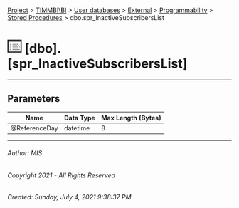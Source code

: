 #### 

[Project](../../../../../index.md) > [TIMMBI\\BI](../../../../index.md) > [User databases](../../../index.md) > [External](../../index.md) > [Programmability](../index.md) > [Stored Procedures](Stored_Procedures.md) > dbo.spr_InactiveSubscribersList

# ![Stored Procedures](../../../../../Images/StoredProcedure32.png) [dbo].[spr_InactiveSubscribersList]

---

## <a name="#parameters"></a>Parameters

| Name | Data Type | Max Length (Bytes) |
|---|---|---|
| @ReferenceDay | datetime | 8 |


---

###### Author:  MIS

###### Copyright 2021 - All Rights Reserved

###### Created: Sunday, July 4, 2021 9:38:37 PM

